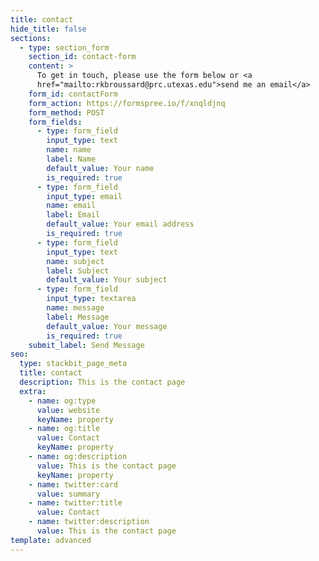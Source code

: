 ```yaml
---
title: contact
hide_title: false
sections:
  - type: section_form
    section_id: contact-form
    content: >
      To get in touch, please use the form below or <a
      href="mailto:rkbroussard@prc.utexas.edu">send me an email</a>
    form_id: contactForm
    form_action: https://formspree.io/f/xnqldjnq
    form_method: POST
    form_fields:
      - type: form_field
        input_type: text
        name: name
        label: Name
        default_value: Your name
        is_required: true
      - type: form_field
        input_type: email
        name: email
        label: Email
        default_value: Your email address
        is_required: true
      - type: form_field
        input_type: text
        name: subject
        label: Subject
        default_value: Your subject
      - type: form_field
        input_type: textarea
        name: message
        label: Message
        default_value: Your message
        is_required: true
    submit_label: Send Message
seo:
  type: stackbit_page_meta
  title: contact
  description: This is the contact page
  extra:
    - name: og:type
      value: website
      keyName: property
    - name: og:title
      value: Contact
      keyName: property
    - name: og:description
      value: This is the contact page
      keyName: property
    - name: twitter:card
      value: summary
    - name: twitter:title
      value: Contact
    - name: twitter:description
      value: This is the contact page
template: advanced
---
```

